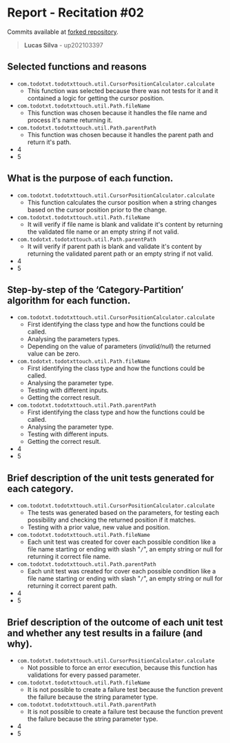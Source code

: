 # Report - Recitation #02

Commits available at [forked repository](https://github.com/lucasluizss/jdotxt).

> **Lucas Silva** - up202103397

## Selected functions and reasons

- `com.todotxt.todotxttouch.util.CursorPositionCalculator.calculate​`
  - This function was selected because there was not tests for it and it contained a logic for getting the cursor position.
- `com.todotxt.todotxttouch.util.Path.fileName`
  - This function was chosen because it handles the file name and process it's name returning it.
- `com.todotxt.todotxttouch.util.Path.parentPath`
  - This function was chosen because it handles the parent path and return it's path.
- 4
- 5

## What is the purpose of each function.

- `com.todotxt.todotxttouch.util.CursorPositionCalculator.calculate​`
  - This function calculates the cursor position when a string changes based on the cursor position prior to the change.
- `com.todotxt.todotxttouch.util.Path.fileName`
  - It will verify if file name is blank and validate it's content by returning the validated file name or an empty string if not valid.
- `com.todotxt.todotxttouch.util.Path.parentPath`
  - It will verify if parent path is blank and validate it's content by returning the validated parent path or an empty string if not valid.
- 4
- 5

## Step-by-step of the ‘Category-Partition’ algorithm for each function.

- `com.todotxt.todotxttouch.util.CursorPositionCalculator.calculate​`
  - First identifying the class type and how the functions could be called.
  - Analysing the parameters types.
  - Depending on the value of parameters (_invalid/null_) the returned value can be zero.
- `com.todotxt.todotxttouch.util.Path.fileName`
  - First identifying the class type and how the functions could be called.
  - Analysing the parameter type.
  - Testing with different inputs.
  - Getting the correct result.
- `com.todotxt.todotxttouch.util.Path.parentPath`
  - First identifying the class type and how the functions could be called.
  - Analysing the parameter type.
  - Testing with different inputs.
  - Getting the correct result.
- 4
- 5

## Brief description of the unit tests generated for each category.

- `com.todotxt.todotxttouch.util.CursorPositionCalculator.calculate​`
  - The tests was generated based on the parameters, for testing each possibility and checking the returned position if it matches.
  - Testing with a prior value, new value and position.
- `com.todotxt.todotxttouch.util.Path.fileName`
  - Each unit test was created for cover each possible condition like a file name starting or ending with slash "`/`", an empty string or null for returning it correct file name.
- `com.todotxt.todotxttouch.util.Path.parentPath`
  - Each unit test was created for cover each possible condition like a file name starting or ending with slash "`/`", an empty string or null for returning it correct parent path.
- 4
- 5

## Brief description of the outcome of each unit test and whether any test results in a failure (and why).

- `com.todotxt.todotxttouch.util.CursorPositionCalculator.calculate​`
  - Not possible to force an error execution, because this function has validations for every passed parameter.
- `com.todotxt.todotxttouch.util.Path.fileName`
  - It is not possible to create a failure test because the function prevent the failure because the string parameter type.
- `com.todotxt.todotxttouch.util.Path.parentPath`
  - It is not possible to create a failure test because the function prevent the failure because the string parameter type.
- 4
- 5
